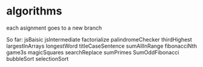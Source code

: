 # algorithms

each asignment goes to a new branch

So far:
jsBaisic
jsIntermediate
factorialize
palindromeChecker
thirdHighest
largestInArrays
longestWord
titleCaseSentence
sumAllInRange
fibonacciNth
game3s
magicSquares
searchReplace
sumPrimes
SumOddFibonacci
bubbleSort
selectionSort
